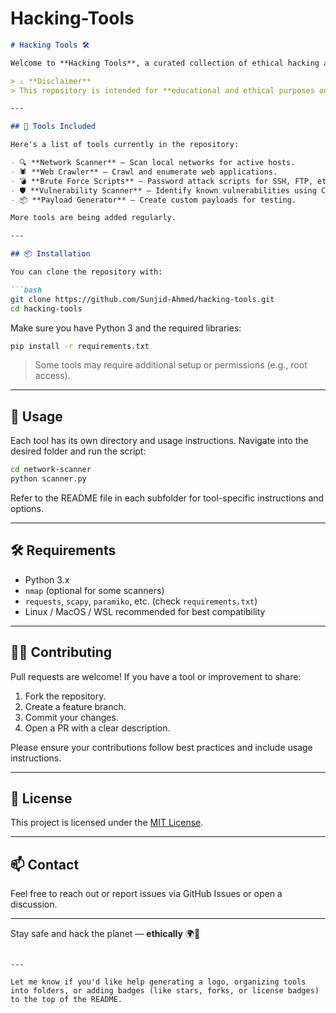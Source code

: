 # Hacking-Tools

````markdown
# Hacking Tools 🛠️

Welcome to **Hacking Tools**, a curated collection of ethical hacking and penetration testing scripts, utilities, and frameworks. This repository is intended for cybersecurity professionals, penetration testers, and researchers who are passionate about securing systems through ethical means.

> ⚠️ **Disclaimer**  
> This repository is intended for **educational and ethical purposes only**. Do **not** use these tools on any system or network without **explicit authorization**. Misuse of the tools in this repository may be illegal.

---

## 🧰 Tools Included

Here's a list of tools currently in the repository:

- 🔍 **Network Scanner** – Scan local networks for active hosts.
- 🕷️ **Web Crawler** – Crawl and enumerate web applications.
- 💣 **Brute Force Scripts** – Password attack scripts for SSH, FTP, etc.
- 🛡️ **Vulnerability Scanner** – Identify known vulnerabilities using CVEs.
- 📦 **Payload Generator** – Create custom payloads for testing.

More tools are being added regularly.

---

## 📦 Installation

You can clone the repository with:

```bash
git clone https://github.com/Sunjid-Ahmed/hacking-tools.git
cd hacking-tools
````

Make sure you have Python 3 and the required libraries:

```bash
pip install -r requirements.txt
```

> Some tools may require additional setup or permissions (e.g., root access).

---

## 🚀 Usage

Each tool has its own directory and usage instructions. Navigate into the desired folder and run the script:

```bash
cd network-scanner
python scanner.py
```

Refer to the README file in each subfolder for tool-specific instructions and options.

---

## 🛠️ Requirements

* Python 3.x
* `nmap` (optional for some scanners)
* `requests`, `scapy`, `paramiko`, etc. (check `requirements.txt`)
* Linux / MacOS / WSL recommended for best compatibility

---

## 👨‍💻 Contributing

Pull requests are welcome! If you have a tool or improvement to share:

1. Fork the repository.
2. Create a feature branch.
3. Commit your changes.
4. Open a PR with a clear description.

Please ensure your contributions follow best practices and include usage instructions.

---

## 📜 License

This project is licensed under the [MIT License](LICENSE).

---

## 📫 Contact

Feel free to reach out or report issues via GitHub Issues or open a discussion.

---

Stay safe and hack the planet — **ethically** 🌍🔐

```

---

Let me know if you'd like help generating a logo, organizing tools into folders, or adding badges (like stars, forks, or license badges) to the top of the README.
```
